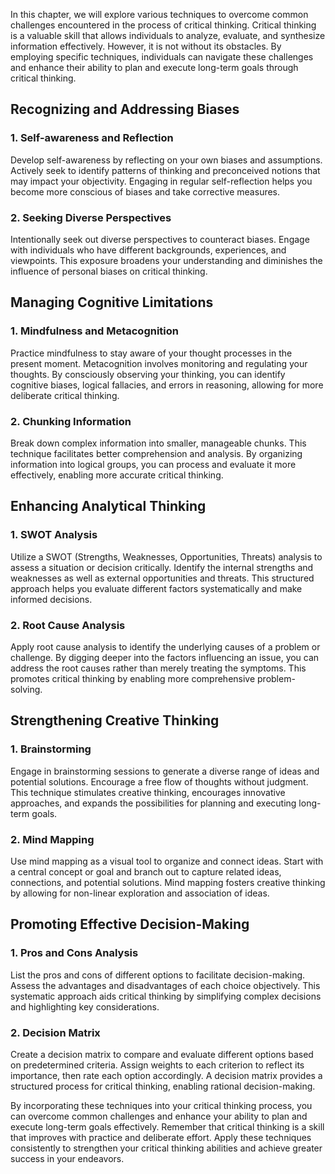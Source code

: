 
In this chapter, we will explore various techniques to overcome common challenges encountered in the process of critical thinking. Critical thinking is a valuable skill that allows individuals to analyze, evaluate, and synthesize information effectively. However, it is not without its obstacles. By employing specific techniques, individuals can navigate these challenges and enhance their ability to plan and execute long-term goals through critical thinking.

Recognizing and Addressing Biases
---------------------------------

### 1. Self-awareness and Reflection

Develop self-awareness by reflecting on your own biases and assumptions. Actively seek to identify patterns of thinking and preconceived notions that may impact your objectivity. Engaging in regular self-reflection helps you become more conscious of biases and take corrective measures.

### 2. Seeking Diverse Perspectives

Intentionally seek out diverse perspectives to counteract biases. Engage with individuals who have different backgrounds, experiences, and viewpoints. This exposure broadens your understanding and diminishes the influence of personal biases on critical thinking.

Managing Cognitive Limitations
------------------------------

### 1. Mindfulness and Metacognition

Practice mindfulness to stay aware of your thought processes in the present moment. Metacognition involves monitoring and regulating your thoughts. By consciously observing your thinking, you can identify cognitive biases, logical fallacies, and errors in reasoning, allowing for more deliberate critical thinking.

### 2. Chunking Information

Break down complex information into smaller, manageable chunks. This technique facilitates better comprehension and analysis. By organizing information into logical groups, you can process and evaluate it more effectively, enabling more accurate critical thinking.

Enhancing Analytical Thinking
-----------------------------

### 1. SWOT Analysis

Utilize a SWOT (Strengths, Weaknesses, Opportunities, Threats) analysis to assess a situation or decision critically. Identify the internal strengths and weaknesses as well as external opportunities and threats. This structured approach helps you evaluate different factors systematically and make informed decisions.

### 2. Root Cause Analysis

Apply root cause analysis to identify the underlying causes of a problem or challenge. By digging deeper into the factors influencing an issue, you can address the root causes rather than merely treating the symptoms. This promotes critical thinking by enabling more comprehensive problem-solving.

Strengthening Creative Thinking
-------------------------------

### 1. Brainstorming

Engage in brainstorming sessions to generate a diverse range of ideas and potential solutions. Encourage a free flow of thoughts without judgment. This technique stimulates creative thinking, encourages innovative approaches, and expands the possibilities for planning and executing long-term goals.

### 2. Mind Mapping

Use mind mapping as a visual tool to organize and connect ideas. Start with a central concept or goal and branch out to capture related ideas, connections, and potential solutions. Mind mapping fosters creative thinking by allowing for non-linear exploration and association of ideas.

Promoting Effective Decision-Making
-----------------------------------

### 1. Pros and Cons Analysis

List the pros and cons of different options to facilitate decision-making. Assess the advantages and disadvantages of each choice objectively. This systematic approach aids critical thinking by simplifying complex decisions and highlighting key considerations.

### 2. Decision Matrix

Create a decision matrix to compare and evaluate different options based on predetermined criteria. Assign weights to each criterion to reflect its importance, then rate each option accordingly. A decision matrix provides a structured process for critical thinking, enabling rational decision-making.

By incorporating these techniques into your critical thinking process, you can overcome common challenges and enhance your ability to plan and execute long-term goals effectively. Remember that critical thinking is a skill that improves with practice and deliberate effort. Apply these techniques consistently to strengthen your critical thinking abilities and achieve greater success in your endeavors.

